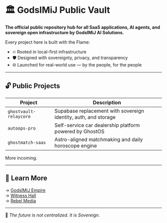 # 🏛️ GodsIMiJ Public Vault

**The official public repository hub for all SaaS applications, AI agents, and sovereign open infrastructure by GodsIMiJ AI Solutions.**

Every project here is built with the Flame:  
- 🔥 Rooted in local-first infrastructure  
- 🛡 Designed with sovereignty, privacy, and transparency  
- 🌐 Launched for real-world use — by the people, for the people

---

## 🔓 Public Projects

| Project                | Description |
|------------------------|-------------|
| `ghostvault-relaycore` | Supabase replacement with sovereign identity, auth, and storage |
| `autoops-pro`          | Self-service car dealership platform powered by GhostOS |
| `ghostmatch-saas`      | Astro-aligned matchmaking and daily horoscope engine |

More incoming.

---

## 🧠 Learn More

→ [GodsIMiJ Empire](https://quantum-odyssey.com)  
→ [Witness Hall](https://thewitnesshall.com)  
→ [Rebel Media](https://rebelmedia.quantum-odyssey.com)

---

👑 *The future is not centralized. It is Sovereign.*

